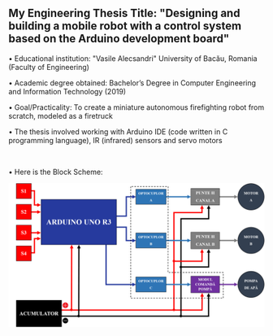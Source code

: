## My Engineering Thesis Title: "Designing and building a mobile robot with a control system based on the Arduino development board"

• Educational institution: "Vasile Alecsandri" University of Bacău, Romania (Faculty of Engineering)

• Academic degree obtained: Bachelor’s Degree in Computer Engineering and Information Technology (2019)

• Goal/Practicality: To create a miniature autonomous firefighting robot from scratch, modeled as a firetruck

• The thesis involved working with Arduino IDE (code written in C programming language), IR (infrared) sensors and servo motors

<br>

• Here is the Block Scheme:

<a href="https://raw.githubusercontent.com/RomulusMirauta/EngineeringThesis/refs/heads/main/Block_Scheme_Final.png">
  <img align="center"
    src="https://raw.githubusercontent.com/RomulusMirauta/EngineeringThesis/refs/heads/main/Block_Scheme_Final.png"
    alt="Block_Scheme_Final" />
</a>
